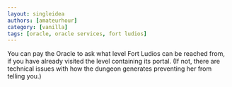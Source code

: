 ```yaml
---
layout: singleidea
authors: [amateurhour]
category: [vanilla]
tags: [oracle, oracle services, fort ludios]
---
```

You can pay the Oracle to ask what level Fort Ludios can be reached from, if you
have already visited the level containing its portal. (If not, there are
technical issues with how the dungeon generates preventing her from telling you.)
